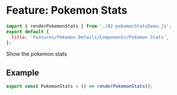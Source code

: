 # Feature: Pokemon Stats

```js script
import { renderPokemonStats } from './02-pokemonStatsDemo.js';
export default {
  title: 'Features/Pokemon Details/Components/Pokemon Stats',
};
```

Show the pokemon stats

## Example

```js story
export const PokemonStats = () => renderPokemonStats();
```
